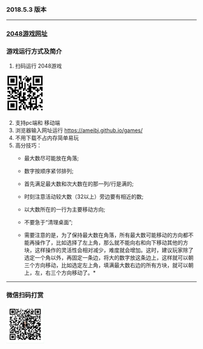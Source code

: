
### 2018.5.3 版本
****
### [2048游戏网址](https://ameibj.github.io/games/)

### 游戏运行方式及简介

1. 扫码运行 2048游戏
<img src='./2048game.jpg' width='100px' height='100px'  />

2. 支持pc端和 移动端
3. 浏览器输入网址运行 https://ameibj.github.io/games/
4. 不用下载不占内存简单易玩
5. 高分技巧：
    * 最大数尽可能放在角落;
    * 数字按顺序紧邻排列;
    * 首先满足最大数和次大数在的那一列/行是满的;
    * 时刻注意活动较大数（32以上）旁边要有相近的数;
    * 以大数所在的一行为主要移动方向;
    * 不要急于“清理桌面”;

    * 需要注意的是，为了保持最大数在角落，所有最大数可能移动的方向都不能再操作了，比如选择了左上角，那么就不能向右和向下移动其他的方块，这样操作的灵活性会相对减少，难度就会增加。这时，建议玩家除了选定一个角以外，再固定一条边，将大的数字放这条边上，这样就可以朝三个方向移动，比如选定左上角，填满最大数右边的所有方块，就可以朝上，左，右三个方向移动了。*


-----
### 微信扫码打赏
<img src='./wxqr.jpg' width='100px' height='100px' />
